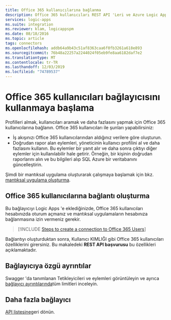 ```yaml
---
title: Office 365 kullanıcılarına bağlanma
description: Office 365 kullanıcıları REST API 'Leri ve Azure Logic Apps kullanıcı profillerini yönetme
services: logic-apps
ms.suite: integration
ms.reviewer: klam, logicappspm
ms.date: 08/18/2016
ms.topic: article
tags: connectors
ms.openlocfilehash: addb64a9b43c51af8363caa6f0fb3261a618e893
ms.sourcegitcommit: 76b48a22257a2244024f05eb9fe8aa6182daf7e2
ms.translationtype: MT
ms.contentlocale: tr-TR
ms.lasthandoff: 12/03/2019
ms.locfileid: "74789537"
---
```

# <a name="get-started-with-the-office-365-users-connector"></a>Office 365 kullanıcıları bağlayıcısını kullanmaya başlama
Profilleri almak, kullanıcıları aramak ve daha fazlasını yapmak için Office 365 kullanıcılarına bağlanın. Office 365 kullanıcıları ile şunları yapabilirsiniz:

* İş akışınızı Office 365 kullanıcılarından aldığınız verilere göre oluşturun. 
* Doğrudan rapor alan eylemleri, yöneticinin kullanıcı profilini al ve daha fazlasını kullanın. Bu eylemler bir yanıt alır ve daha sonra çıktıyı diğer eylemler için kullanılabilir hale getirir. Örneğin, bir kişinin doğrudan raporlarını alın ve bu bilgileri alıp SQL Azure bir veritabanını güncelleştirin. 

Şimdi bir mantıksal uygulama oluşturarak çalışmaya başlamak için bkz. [mantıksal uygulama oluşturma](../logic-apps/quickstart-create-first-logic-app-workflow.md).

## <a name="create-a-connection-to-office-365-users"></a>Office 365 kullanıcılarına bağlantı oluşturma
Bu bağlayıcıyı Logic Apps 'e eklediğinizde, Office 365 kullanıcıları hesabınızda oturum açmanız ve mantıksal uygulamaların hesabınıza bağlanmasına izin vermeniz gerekir.

> [!INCLUDE [Steps to create a connection to Office 365 Users](../../includes/connectors-create-api-office365users.md)]
> 
> 

Bağlantıyı oluşturduktan sonra, Kullanıcı KIMLIĞI gibi Office 365 kullanıcıları özelliklerini girersiniz. Bu makaledeki **REST API başvurusu** bu özellikleri açıklamaktadır.

## <a name="connector-specific-details"></a>Bağlayıcıya özgü ayrıntılar

Swagger 'da tanımlanan Tetikleyicileri ve eylemleri görüntüleyin ve ayrıca [bağlayıcı ayrıntılarında](/connectors/officeusers/)tüm limitleri inceleyin.

## <a name="more-connectors"></a>Daha fazla bağlayıcı
[API listesine](apis-list.md)geri dönün.